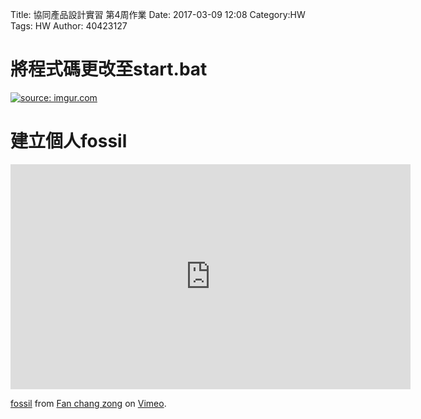 Title: 協同產品設計實習 第4周作業
Date: 2017-03-09 12:08
Category:HW
Tags: HW
Author: 40423127



<!-- PELICAN_END_SUMMARY -->

將程式碼更改至start.bat
===


<a href="http://imgur.com/iwHK7Jl"><img src="http://i.imgur.com/iwHK7Jl.png" title="source: imgur.com" /></a>


建立個人fossil
===
<iframe src="https://player.vimeo.com/video/209238121" width="640" height="360" frameborder="0" webkitallowfullscreen mozallowfullscreen allowfullscreen></iframe>
<p><a href="https://vimeo.com/209238121">fossil</a> from <a href="https://vimeo.com/user46458423">Fan chang zong</a> on <a href="https://vimeo.com">Vimeo</a>.</p>